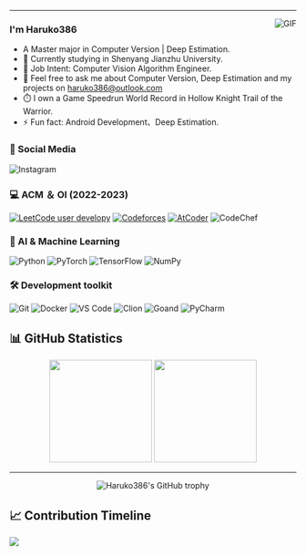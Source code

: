 ---
<img align="right" alt="GIF" src="https://s2.loli.net/2024/12/07/dL4JXeokBQPisbN.gif" />

### I'm Haruko386

- A Master major in Computer Version | Deep Estimation.
- 🌱 Currently studying in Shenyang Jianzhu University.
- 💼 Job Intent: Computer Vision Algorithm Engineer.
- 💬 Feel free to ask me about Computer Version, Deep Estimation and my projects on [haruko386@outlook.com](mailto:haruko386@outlook.com)
- ⏱️ I own a Game Speedrun World Record in Hollow Knight Trail of the Warrior.
- ⚡ Fun fact: Android Development、Deep Estimation.

### 📱 Social Media
![Instagram](https://img.shields.io/badge/Instagram-endless_developy-u?style=social&logo=instagram)

### 💻 ACM ＆ OI (2022-2023)
[![LeetCode user developy](https://img.shields.io/badge/dynamic/json?style=flat&labelColor=black&color=%23ffa116&label=Leetcode&query=ratingQuantile&url=https%3A%2F%2Fleetcode-badge.vercel.app%2Fapi%2Fusers%2Fdevelopy%2Fcn%2F&logo=leetcode&logoColor=yellow)](https://leetcode.cn/developy/)
[![Codeforces](https://badges.riever.dev/codeforces/Developy.svg?left_color=black)](https://codeforces.com/profile/Developy)
[![AtCoder](https://badges.riever.dev/atcoder/Developy.svg?left_color=lightgrey)](https://atcoder.jp/users/Developy)
![CodeChef](https://img.shields.io/badge/CodeChef-1688-darkblue?style=flat&logo=CodeChef&logoColor=%235B4638&labelColor=lightgrey)



### 🤖 AI & Machine Learning
![Python](https://img.shields.io/badge/Python-3776AB?style=for-the-badge&logo=python&logoColor=white)
![PyTorch](https://img.shields.io/badge/PyTorch-EE4C2C?style=for-the-badge&logo=pytorch&logoColor=white)
![TensorFlow](https://img.shields.io/badge/TensorFlow-FF6F00?style=for-the-badge&logo=tensorflow&logoColor=white)
![NumPy](https://img.shields.io/badge/NumPy-013243?style=for-the-badge&logo=numpy&logoColor=white)

### 🛠️ Development toolkit
![Git](https://img.shields.io/badge/Git-F05032?style=for-the-badge&logo=git&logoColor=white)
![Docker](https://img.shields.io/badge/Docker-2496ED?style=for-the-badge&logo=docker&logoColor=white)
![VS Code](https://img.shields.io/badge/VS_Code-007ACC?style=for-the-badge&logo=visual-studio-code&logoColor=white)
![Clion](https://img.shields.io/badge/clion-darkgreen?style=for-the-badge&logo=Clion)
![Goand](https://img.shields.io/badge/goland-purple?style=for-the-badge&logo=Goland)
![PyCharm](https://img.shields.io/badge/PyCharm-green?style=for-the-badge&logo=Pycharm)

## 📊 GitHub Statistics

<div align="center">
  <img height="180em" src="https://github-readme-stats.vercel.app/api?username=haruko386&show_icons=true&theme=github&include_all_commits=true&count_private=true"/>
  <img height="180em" src="https://github-readme-stats.vercel.app/api/top-langs/?username=haruko386&layout=compact&langs_count=8&theme=github"/>
</div>

<hr>

<div align="center">
  <img src="https://github-profile-trophy.vercel.app/?username=Haruko386&column=-1" alt="Haruko386's GitHub trophy">
</div>

## 📈 Contribution Timeline
![](https://github-readme-activity-graph.vercel.app/graph?username=haruko386&theme=github-light)
